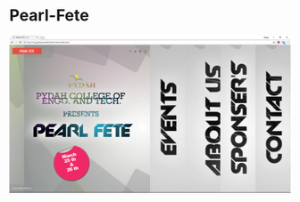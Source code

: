 # Pearl-Fete

![alt text](https://raw.githubusercontent.com/jayabhavana342/Pearl-Fete/master/Pearl-Fete.png)
